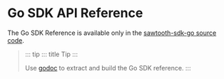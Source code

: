 # Go SDK API Reference

The Go SDK Reference is available only in the [sawtooth-sdk-go source
code](https://github.com/hyperledger/sawtooth-sdk-go).

> ::: tip
> ::: title
> Tip
> :::
>
> Use [godoc](https://godoc.org/golang.org/x/tools/cmd/godoc) to extract
> and build the Go SDK reference.
> :::

<!--
  Licensed under Creative Commons Attribution 4.0 International License
  https://creativecommons.org/licenses/by/4.0/
-->
